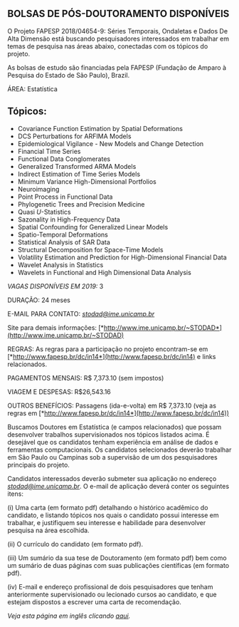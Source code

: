 ﻿## BOLSAS DE PÓS-DOUTORAMENTO DISPONÍVEIS

O Projeto FAPESP 2018/04654-9: Séries Temporais, Ondaletas e Dados
De Alta Dimensão está buscando pesquisadores interessados em trabalhar em
temas de pesquisa nas áreas abaixo, conectadas com os tópicos do projeto. 

As bolsas de estudo são financiadas pela FAPESP (Fundação de Amparo à Pesquisa
do Estado de São Paulo), Brazil. 

ÁREA: Estatística

## Tópicos:

-   Covariance Function Estimation by Spatial Deformations
-   DCS Perturbations for ARFIMA Models
-   Epidemiological Vigilance - New Models and Change Detection
-   Financial Time Series
-   Functional Data Conglomerates
-   Generalized Transformed ARMA Models
-   Indirect Estimation of Time Series Models
-   Minimum Variance High-Dimensional Portfolios
-   Neuroimaging
-   Point Process in Functional Data
-   Phylogenetic Trees and Precision Medicine
-   Quasi *U*-Statistics
-   Sazonality in High-Frequency Data
-   Spatial Confounding for Generalized Linear Models
-   Spatio-Temporal Deformations
-   Statistical Analysis of SAR Data
-   Structural Decomposition for Space-Time Models
-   Volatility Estimation and Prediction for High-Dimensional Financial Data
-   Wavelet Analysis in Statistics
-   Wavelets in Functional and High Dimensional Data Analysis

*VAGAS DISPONÍVEIS EM 2019:* 3

DURAÇÃO: 24 meses

E-MAIL PARA CONTATO:
[*stodad@ime.unicamp.br*](mailto:stodad@ime.unicamp.br)

Site para demais informações: [*http://www.ime.unicamp.br/~STODAD*](http://www.ime.unicamp.br/~STODAD)

REGRAS: As regras para a participação no projeto encontram-se em
[*http://www.fapesp.br/dc/in14*](http://www.fapesp.br/dc/in14) e links
relacionados.

PAGAMENTOS MENSAIS: R\$ 7,373.10 (sem impostos)

VIAGEM E DESPESAS: R\$26,543.16

OUTROS BENEFÍCIOS: Passagens (ida-e-volta) em R\$ 7,373.10 (veja as regras em
[*http://www.fapesp.br/dc/in14*](http://www.fapesp.br/dc/in14))

Buscamos Doutores em Estatística (e campos relacionados) que possam desenvolver
trabalhos supervisionados nos tópicos listados acima. É desejável que os candidatos
tenham experiência em análise de dados e ferramentas computacionais. Os candidatos
selecionados deverão trabalhar em São Paulo ou Campinas sob a supervisão de um
dos pesquisadores principais do projeto.

Candidatos interessados deverão submeter sua aplicação no endereço
[*stodad@ime.unicamp.br*](mailto:stodad@ime.unicamp.br). O e-mail de aplicação
deverá conter os seguintes itens:

(i) Uma carta (em formato pdf) detalhando o histórico acadêmico do candidato,
    e listando tópicos nos quais o candidato possui interesse em trabalhar,
    e justifiquem seu interesse e habilidade para desenvolver pesquisa
    na área escolhida.

(ii) O currículo do candidato (em formato pdf).

(iii) Um sumário da sua tese de Doutoramento (em formato pdf) bem como um
    sumário de duas páginas com suas publicações científicas (em formato pdf).

(iv) E-mail e endereço profissional de dois pesquisadores que tenham
    anteriormente supervisionado ou lecionado cursos ao candidato, e que 
    estejam dispostos a escrever uma carta de recomendação.

*Veja esta página em inglês clicando [aqui](DD_advertisement_ENG.md).*